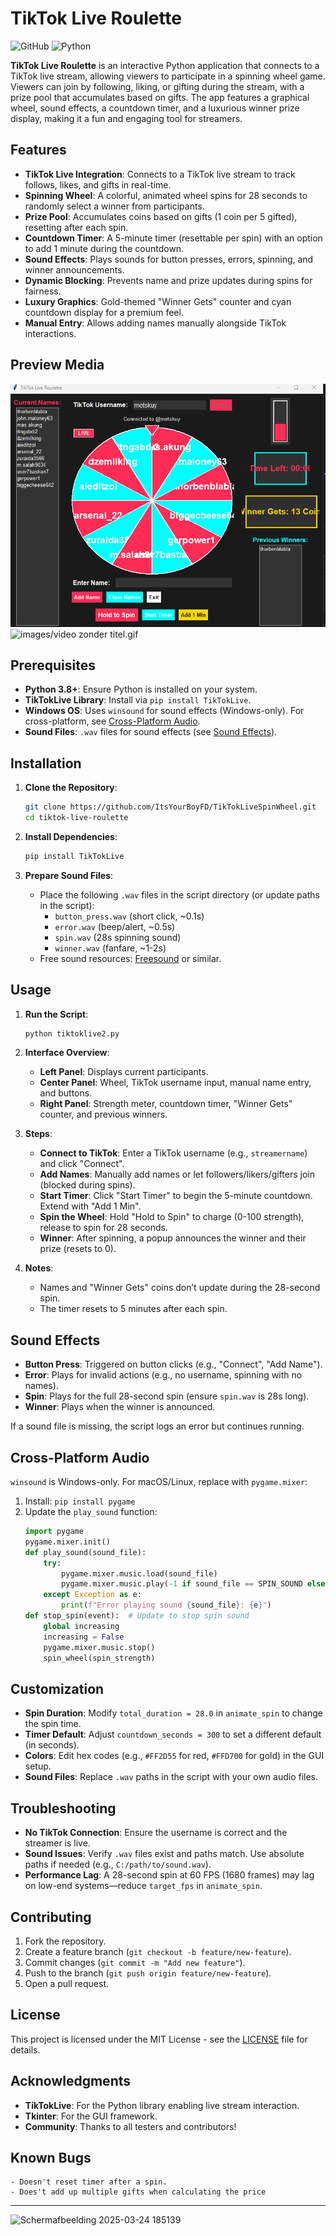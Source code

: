 

# TikTok Live Roulette

![GitHub](https://img.shields.io/github/license/ItsYourBoyFD/TikTokLiveSpinWheel) ![Python](https://img.shields.io/badge/python-3.8+-blue)

**TikTok Live Roulette** is an interactive Python application that connects to a TikTok live stream, allowing viewers to participate in a spinning wheel game. Viewers can join by following, liking, or gifting during the stream, with a prize pool that accumulates based on gifts. The app features a graphical wheel, sound effects, a countdown timer, and a luxurious winner prize display, making it a fun and engaging tool for streamers.

## Features

- **TikTok Live Integration**: Connects to a TikTok live stream to track follows, likes, and gifts in real-time.
- **Spinning Wheel**: A colorful, animated wheel spins for 28 seconds to randomly select a winner from participants.
- **Prize Pool**: Accumulates coins based on gifts (1 coin per 5 gifted), resetting after each spin.
- **Countdown Timer**: A 5-minute timer (resettable per spin) with an option to add 1 minute during the countdown.
- **Sound Effects**: Plays sounds for button presses, errors, spinning, and winner announcements.
- **Dynamic Blocking**: Prevents name and prize updates during spins for fairness.
- **Luxury Graphics**: Gold-themed "Winner Gets" counter and cyan countdown display for a premium feel.
- **Manual Entry**: Allows adding names manually alongside TikTok interactions.

## Preview Media

![images/prev.png)](https://github.com/ItsYourBoyFD/TikTokLiveSpinWheel/blob/main/images/prev.png)
![images/video zonder titel.gif](https://github.com/ItsYourBoyFD/TikTokLiveSpinWheel/blob/main/images/Video%20zonder%20titel.gif)
## Prerequisites

- **Python 3.8+**: Ensure Python is installed on your system.
- **TikTokLive Library**: Install via `pip install TikTokLive`.
- **Windows OS**: Uses `winsound` for sound effects (Windows-only). For cross-platform, see [Cross-Platform Audio](#cross-platform-audio).
- **Sound Files**: `.wav` files for sound effects (see [Sound Effects](#sound-effects)).

## Installation

1. **Clone the Repository**:
   ```bash
   git clone https://github.com/ItsYourBoyFD/TikTokLiveSpinWheel.git
   cd tiktok-live-roulette
   ```

2. **Install Dependencies**:
   ```bash
   pip install TikTokLive
   ```

3. **Prepare Sound Files**:
   - Place the following `.wav` files in the script directory (or update paths in the script):
     - `button_press.wav` (short click, ~0.1s)
     - `error.wav` (beep/alert, ~0.5s)
     - `spin.wav` (28s spinning sound)
     - `winner.wav` (fanfare, ~1-2s)
   - Free sound resources: [Freesound](https://freesound.org) or similar.

## Usage

1. **Run the Script**:
   ```bash
   python tiktoklive2.py
   ```

2. **Interface Overview**:
   - **Left Panel**: Displays current participants.
   - **Center Panel**: Wheel, TikTok username input, manual name entry, and buttons.
   - **Right Panel**: Strength meter, countdown timer, "Winner Gets" counter, and previous winners.

3. **Steps**:
   - **Connect to TikTok**: Enter a TikTok username (e.g., `streamername`) and click "Connect".
   - **Add Names**: Manually add names or let followers/likers/gifters join (blocked during spins).
   - **Start Timer**: Click "Start Timer" to begin the 5-minute countdown. Extend with "Add 1 Min".
   - **Spin the Wheel**: Hold "Hold to Spin" to charge (0-100 strength), release to spin for 28 seconds.
   - **Winner**: After spinning, a popup announces the winner and their prize (resets to 0).

4. **Notes**:
   - Names and "Winner Gets" coins don’t update during the 28-second spin.
   - The timer resets to 5 minutes after each spin.

## Sound Effects

- **Button Press**: Triggered on button clicks (e.g., "Connect", "Add Name").
- **Error**: Plays for invalid actions (e.g., no username, spinning with no names).
- **Spin**: Plays for the full 28-second spin (ensure `spin.wav` is 28s long).
- **Winner**: Plays when the winner is announced.

If a sound file is missing, the script logs an error but continues running.

## Cross-Platform Audio

`winsound` is Windows-only. For macOS/Linux, replace with `pygame.mixer`:
1. Install: `pip install pygame`
2. Update the `play_sound` function:
   ```python
   import pygame
   pygame.mixer.init()
   def play_sound(sound_file):
       try:
           pygame.mixer.music.load(sound_file)
           pygame.mixer.music.play(-1 if sound_file == SPIN_SOUND else 0)  # Loop spin sound
       except Exception as e:
           print(f"Error playing sound {sound_file}: {e}")
   def stop_spin(event):  # Update to stop spin sound
       global increasing
       increasing = False
       pygame.mixer.music.stop()
       spin_wheel(spin_strength)
   ```

## Customization

- **Spin Duration**: Modify `total_duration = 28.0` in `animate_spin` to change the spin time.
- **Timer Default**: Adjust `countdown_seconds = 300` to set a different default (in seconds).
- **Colors**: Edit hex codes (e.g., `#FF2D55` for red, `#FFD700` for gold) in the GUI setup.
- **Sound Files**: Replace `.wav` paths in the script with your own audio files.

## Troubleshooting

- **No TikTok Connection**: Ensure the username is correct and the streamer is live.
- **Sound Issues**: Verify `.wav` files exist and paths match. Use absolute paths if needed (e.g., `C:/path/to/sound.wav`).
- **Performance Lag**: A 28-second spin at 60 FPS (1680 frames) may lag on low-end systems—reduce `target_fps` in `animate_spin`.

## Contributing

1. Fork the repository.
2. Create a feature branch (`git checkout -b feature/new-feature`).
3. Commit changes (`git commit -m "Add new feature"`).
4. Push to the branch (`git push origin feature/new-feature`).
5. Open a pull request.

## License

This project is licensed under the MIT License - see the [LICENSE](LICENSE) file for details.

## Acknowledgments

- **TikTokLive**: For the Python library enabling live stream interaction.
- **Tkinter**: For the GUI framework.
- **Community**: Thanks to all testers and contributors!

## Known Bugs

   ```
- Doesn't reset timer after a spin.
- Does't add up multiple gifts when calculating the price
   ```
---
![Schermafbeelding 2025-03-24 185139](https://github.com/user-attachments/assets/07de0140-1752-451c-a79a-22910881c663)
